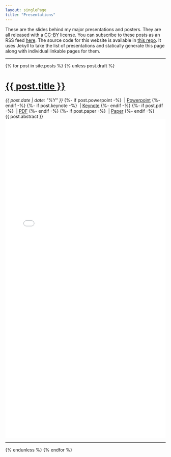 ```yaml
---
layout: singlePage
title: "Presentations"
---
```


These are the slides behind my major
presentations and posters.
They are all released with a
[CC-BY](http://creativecommons.org/licenses/by/4.0/)
license.
You can subscribe to these posts as an RSS feed [here](https://bamos.github.io/presentations/feed.xml).
The source code for this website is available in
[this repo](https://github.com/bamos/presentations).
It uses Jekyll to take the list of presentations and statically generate
this page along with individual linkable pages for them.
<hr>

{% for post in site.posts %}
{% unless post.draft %}
<h1><a href="{{ site.baseurl }}/{{ post.url }}">{{ post.title }}</a></h1>
<em>{{ post.date | date: "%Y" }}</em>
{%- if post.powerpoint -%}
&nbsp;| <a href="{{ site.baseurl }}/{{ post.powerpoint }}">Powerpoint</a>
{%- endif -%}
{%- if post.keynote -%}
&nbsp;| <a href="{{ site.baseurl }}/{{ post.keynote }}">Keynote</a>
{%- endif -%}
{%- if post.pdf -%}
&nbsp;| <a href="{{ site.baseurl }}/{{ post.pdf }}">PDF</a>
{%- endif -%}
{%- if post.paper -%}
&nbsp;| <a href="{{ post.paper }}">Paper</a>
{%- endif -%}
<br>
<md-block>
{{ post.abstract }}
</md-block>
<embed src="{{ site.baseurl }}/{{ post.pdf }}" width="100%" height="1000px">
<hr>
{% endunless %}
{% endfor %}
